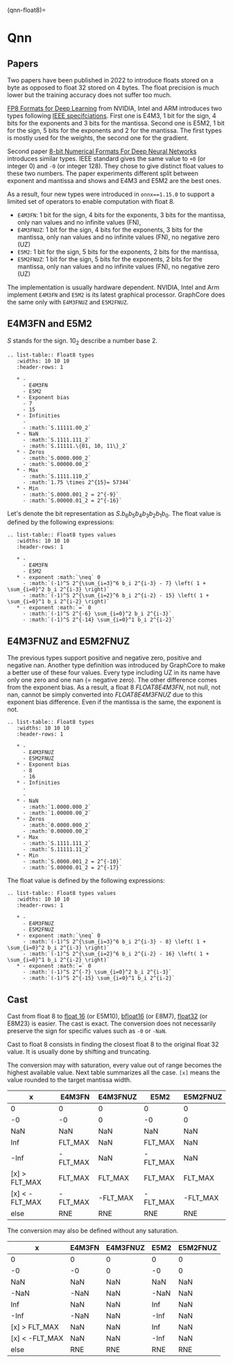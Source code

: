 <!--
Copyright (c) CV-Deploy Project Contributors

SPDX-License-Identifier: Apache-2.0
-->

(qnn-float8)=

# Qnn

## Papers

Two papers have been published in 2022 to introduce floats
stored on a byte as opposed to float 32 stored on 4 bytes.
The float precision is much lower but the training accuracy
does not suffer too much.

[FP8 Formats for Deep Learning](https://arxiv.org/abs/2209.05433)
from NVIDIA, Intel and ARM introduces two types following
[IEEE specifciations](https://en.wikipedia.org/wiki/IEEE_754).
First one is E4M3, 1 bit for the sign, 4 bits for the exponents and 3
bits for the mantissa. Second one is E5M2, 1 bit for the sign,
5 bits for the exponents and 2 for the mantissa. The first types
is mostly used for the weights, the second one for the gradient.

Second paper [8-bit Numerical Formats For Deep Neural Networks](https://arxiv.org/pdf/2206.02915.pdf) introduces
similar types. IEEE standard gives the same value
to `+0` (or integer 0) and `-0` (or integer 128).
They chose to give distinct float values to these two
numbers. The paper experiments different split between
exponent and mantissa and shows and E4M3 and E5M2 are
the best ones.

As a result, four new types were introduced in `onnx==1.15.0`
to support a limited set of operators to enable computation
with float 8.

- `E4M3FN`: 1 bit for the sign, 4 bits for the exponents, 3 bits for the mantissa,
  only nan values and no infinite values (FN),
- `E4M3FNUZ`: 1 bit for the sign, 4 bits for the exponents, 3 bits for the mantissa,
  only nan values and no infinite values (FN), no negative zero (UZ)
- `E5M2`: 1 bit for the sign, 5 bits for the exponents, 2 bits for the mantissa,
- `E5M2FNUZ`: 1 bit for the sign, 5 bits for the exponents, 2 bits for the mantissa,
  only nan values and no infinite values (FN), no negative zero (UZ)

The implementation is usually hardware dependent.
NVIDIA, Intel and Arm implement `E4M3FN` and `E5M2` is its latest graphical processor.
GraphCore does the same only with `E4M3FNUZ` and `E5M2FNUZ`.

## E4M3FN and E5M2

$S$ stands for the sign. $10_2$ describe a number base 2.

```{eval-rst}
.. list-table:: Float8 types
   :widths: 10 10 10
   :header-rows: 1

   * -
     - E4M3FN
     - E5M2
   * - Exponent bias
     - 7
     - 15
   * - Infinities
     -
     - :math:`S.11111.00_2`
   * - NaN
     - :math:`S.1111.111_2`
     - :math:`S.11111.\{01, 10, 11\}_2`
   * - Zeros
     - :math:`S.0000.000_2`
     - :math:`S.00000.00_2`
   * - Max
     - :math:`S.1111.110_2`
     - :math:`1.75 \times 2^{15}= 57344`
   * - Min
     - :math:`S.0000.001_2 = 2^{-9}`
     - :math:`S.00000.01_2 = 2^{-16}`

```

Let's denote the bit representation as $S.b_6 b_5 b_4 b_3 b_2 b_1 b_0$.
The float value is defined by the following expressions:

```{eval-rst}
.. list-table:: Float8 types values
   :widths: 10 10 10
   :header-rows: 1

   * -
     - E4M3FN
     - E5M2
   * - exponent :math:`\neq` 0
     - :math:`(-1)^S 2^{\sum_{i=3}^6 b_i 2^{i-3} - 7} \left( 1 + \sum_{i=0}^2 b_i 2^{i-3} \right)`
     - :math:`(-1)^S 2^{\sum_{i=2}^6 b_i 2^{i-2} - 15} \left( 1 + \sum_{i=0}^1 b_i 2^{i-2} \right)`
   * - exponent :math:`=` 0
     - :math:`(-1)^S 2^{-6} \sum_{i=0}^2 b_i 2^{i-3}`
     - :math:`(-1)^S 2^{-14} \sum_{i=0}^1 b_i 2^{i-2}`
```

## E4M3FNUZ and E5M2FNUZ

The previous types support positive and negative zero, positive and negative nan.
Another type definition was introduced by GraphCore to make a better use
of these four values. Every type including UZ in its name have only one zero
and one nan (= negative zero). The other difference comes from the exponent bias.
As a result, a float 8 *FLOAT8E4M3FN*, not null, not nan, cannot be simply
converted into *FLOAT8E4M3FNUZ* due to this exponent bias difference.
Even if the mantissa is the same, the exponent is not.

```{eval-rst}
.. list-table:: Float8 types
   :widths: 10 10 10
   :header-rows: 1

   * -
     - E4M3FNUZ
     - E5M2FNUZ
   * - Exponent bias
     - 8
     - 16
   * - Infinities
     -
     -
   * - NaN
     - :math:`1.0000.000_2`
     - :math:`1.00000.00_2`
   * - Zeros
     - :math:`0.0000.000_2`
     - :math:`0.00000.00_2`
   * - Max
     - :math:`S.1111.111_2`
     - :math:`S.11111.11_2`
   * - Min
     - :math:`S.0000.001_2 = 2^{-10}`
     - :math:`S.00000.01_2 = 2^{-17}`
```

The float value is defined by the following expressions:

```{eval-rst}
.. list-table:: Float8 types values
   :widths: 10 10 10
   :header-rows: 1

   * -
     - E4M3FNUZ
     - E5M2FNUZ
   * - exponent :math:`\neq` 0
     - :math:`(-1)^S 2^{\sum_{i=3}^6 b_i 2^{i-3} - 8} \left( 1 + \sum_{i=0}^2 b_i 2^{i-3} \right)`
     - :math:`(-1)^S 2^{\sum_{i=2}^6 b_i 2^{i-2} - 16} \left( 1 + \sum_{i=0}^1 b_i 2^{i-2} \right)`
   * - exponent :math:`=` 0
     - :math:`(-1)^S 2^{-7} \sum_{i=0}^2 b_i 2^{i-3}`
     - :math:`(-1)^S 2^{-15} \sum_{i=0}^1 b_i 2^{i-2}`
```

## Cast

Cast from float 8 to
[float 16](https://en.wikipedia.org/wiki/Half-precision_floating-point_format) (or E5M10),
[bfloat16](https://en.wikipedia.org/wiki/Bfloat16_floating-point_format) (or E8M7),
[float32](https://en.wikipedia.org/wiki/Single-precision_floating-point_format) (or E8M23) is easier.
The cast is exact. The conversion does not necessarily preserve the sign for
specific values such as `-0` or `-NaN`.

Cast to float 8 consists in finding the closest float 8
to the original float 32 value. It is usually done by shifting
and truncating.

The conversion may with saturation, every value out of range
becomes the highest available value. Next table summarizes
all the case. `[x]` means the value rounded to
the target mantissa width.

| x                 | E4M3FN   | E4M3FNUZ | E5M2     | E5M2FNUZ |
| ----------------- | -------- | -------- | -------- | -------- |
| 0                 | 0        | 0        | 0        | 0        |
| -0                | -0       | 0        | -0       | 0        |
| NaN               | NaN      | NaN      | NaN      | NaN      |
| Inf               | FLT_MAX  | NaN      | FLT_MAX  | NaN      |
| -Inf              | -FLT_MAX | NaN      | -FLT_MAX | NaN      |
| \[x\] > FLT_MAX   | FLT_MAX  | FLT_MAX  | FLT_MAX  | FLT_MAX  |
| \[x\] \< -FLT_MAX | -FLT_MAX | -FLT_MAX | -FLT_MAX | -FLT_MAX |
| else              | RNE      | RNE      | RNE      | RNE      |

The conversion may also be defined without any saturation.

| x                 | E4M3FN | E4M3FNUZ | E5M2 | E5M2FNUZ |
| ----------------- | ------ | -------- | ---- | -------- |
| 0                 | 0      | 0        | 0    | 0        |
| -0                | -0     | 0        | -0   | 0        |
| NaN               | NaN    | NaN      | NaN  | NaN      |
| -NaN              | -NaN   | NaN      | -NaN | NaN      |
| Inf               | NaN    | NaN      | Inf  | NaN      |
| -Inf              | -NaN   | NaN      | -Inf | NaN      |
| \[x\] > FLT_MAX   | NaN    | NaN      | Inf  | NaN      |
| \[x\] \< -FLT_MAX | NaN    | NaN      | -Inf | NaN      |
| else              | RNE    | RNE      | RNE  | RNE      |
